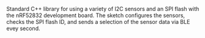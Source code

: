 Standard C++ library for using a variety of I2C sensors and an SPI flash with the nRF52832 development board. The sketch configures the sensors, checks the SPI flash ID, and sends a selection of the sensor data via BLE evey second.
